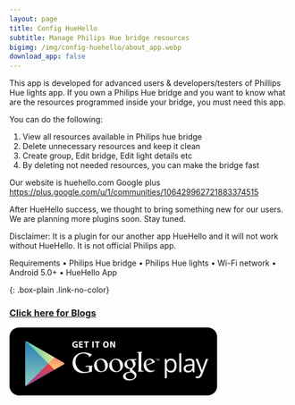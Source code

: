 ```yaml
---
layout: page
title: Config HueHello
subtitle: Manage Philips Hue bridge resources
bigimg: /img/config-huehello/about_app.webp
download_app: false
---
```

This app is developed for advanced users & developers/testers of Phillips Hue lights app. If you own a Philips Hue bridge and you want to know what are the resources programmed inside your bridge, you must need this app. 


You can do the following:

1. View all resources available in Philips hue bridge
2. Delete unnecessary resources and keep it clean
3. Create group, Edit bridge, Edit light details etc
4. By deleting not needed resources, you can make the bridge fast

Our website is huehello.com
Google plus https://plus.google.com/u/1/communities/106429962721883374515

After HueHello success, we thought to bring something new for our users. We are planning more plugins soon. Stay tuned.

Disclaimer: It is a plugin for our another app HueHello and it will not work without HueHello. It is not official Philips app.

Requirements
• Philips Hue bridge
• Philips Hue lights 
• Wi-Fi network
• Android 5.0+
• HueHello App


{: .box-plain .link-no-color}
### [Click here for Blogs](/blogs/huehello)

<div class="download-assets">
<a target="_blank" href="http://bit.ly/2zn3cAI">
      <img src="/img/googleplay.png">
    </a>
</div>